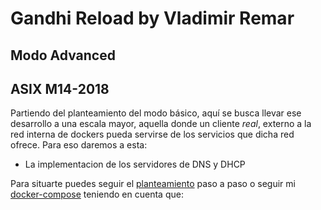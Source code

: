 # Gandhi Reload by Vladimir Remar
## Modo Advanced
## ASIX M14-2018

Partiendo del planteamiento del modo básico, aquí se busca llevar ese
desarrollo a una escala mayor, aquella donde un cliente *real*, externo
a la red interna de dockers pueda servirse de los servicios que dicha red
ofrece. Para eso daremos a esta:

- La implementacion de los servidores de DNS y DHCP

Para situarte puedes seguir el [planteamiento](https://gitlab.com/vladimir-remar/Gandhi.Reload/blob/master/Documentacion/ModoAdvanced/desarrollo_modo_advanced.md) paso a paso o seguir mi [docker-compose](https://gitlab.com/vladimir-remar/Gandhi.Reload/blob/master/docker-compose.yml)
teniendo en cuenta que: